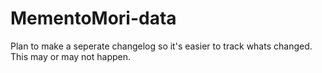 # MementoMori-data

Plan to make a seperate changelog so it's easier to track whats changed. This may or may not happen.
